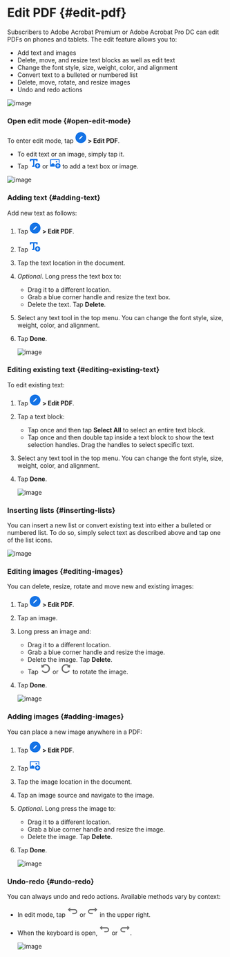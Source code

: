    
# Edit PDF {#edit-pdf}

Subscribers to Adobe Acrobat Premium or Adobe Acrobat Pro DC can edit PDFs on phones and tablets. The edit feature allows you to: 

* Add text and images
* Delete, move, and resize text blocks as well as edit text
* Change the font style, size, weight, color, and alignment
* Convert text to a bulleted or numbered list
* Delete, move, rotate, and resize images
* Undo and redo actions

![image](../imagesios/editmode.png)

### Open edit mode {#open-edit-mode}

To enter edit mode, tap ![image](./images/editicon.png) **> Edit PDF**. 

* To edit text or an image, simply tap it. 
* Tap ![image](./images/addtexticon.png) or ![image](./images/addimageicon.png) to add a text box or image. 

![image](../imagesios/editbuttonmenu.png)

### Adding text {#adding-text}

Add new text as follows: 

1. Tap ![image](./images/editicon.png) **> Edit PDF**. 
1. Tap ![image](./images/addtexticon.png)
1. Tap the text location in the document.
1. *Optional*. Long press the text box to: 

    * Drag it to a different location. 
    * Grab a blue corner handle and resize the text box. 
    * Delete the text. Tap **Delete**. 
	
1. Select any text tool in the top menu. You can change the font style, size, weight, color, and alignment. 
1. Tap **Done**. 

   ![image](../imagesios/addtext.png)

### Editing existing text {#editing-existing-text}

To edit existing text: 

1. Tap ![image](./images/editicon.png) **> Edit PDF**. 
1. Tap a text block: 

    * Tap once and then tap **Select All** to select an entire text block. 
    * Tap once and then double tap inside a text block to show the text selection handles. Drag the handles to select specific text. 
	
1. Select any text tool in the top menu. You can change the font style, size, weight, color, and alignment. 
1. Tap **Done**. 

   ![image](../imagesios/selecttext.png)

### Inserting lists {#inserting-lists}

You can insert a new list or convert existing text into either a bulleted or numbered list. To do so, simply select text as described above and tap one of the list icons. 

   ![image](../imagesios/insertlist.png)

### Editing images {#editing-images}

You can delete, resize, rotate and move new and existing images: 

1. Tap ![image](./images/editicon.png) **> Edit PDF**. 
1. Tap an image. 
1. Long press an image and: 

    * Drag it to a different location. 
    * Grab a blue corner handle and resize the image. 
    * Delete the image. Tap **Delete**. 
    * Tap ![image](./images/rotateleft.png) or ![image](./images/rotateright.png) to rotate the image.

1. Tap **Done**. 
	
   ![image](../imagesios/editimage.png)

### Adding images {#adding-images}

You can place a new image anywhere in a PDF: 

1. Tap ![image](./images/editicon.png) **> Edit PDF**. 
1. Tap ![image](./images/addimageicon.png)
1. Tap the image location in the document.
1. Tap an image source and navigate to the image. 
1. *Optional*. Long press the image to: 

    * Drag it to a different location. 
    * Grab a blue corner handle and resize the image. 
    * Delete the image. Tap **Delete**. 

1. Tap **Done**. 

   ![image](../imagesios/addimage.png)


### Undo-redo {#undo-redo}

You can always undo and redo actions. Available methods vary by context: 

* In edit mode, tap ![image](./images/undoicon.png) or ![image](./images/redoicon.png) in the upper right. 
* When the keyboard is open, ![image](./images/undoicon.png) or ![image](./images/redoicon.png). 

   ![image](../imagesios/undoredoedit.png)


